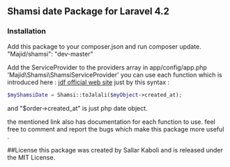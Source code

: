 ## Shamsi date Package for Laravel 4.2

### Installation
Add this package to your composer.json and run composer update.
"Majid/shamsi": "dev-master"


Add the ServiceProvider to the providers array in app/config/app.php
'Majid\Shamsi\ShamsiServiceProvider'
you can use each function which is introduced here :
[jdf official web site](http://jdf.scr.ir/rahnama/?t=jadvalha)
just by this syntax :
```php
$myShamsiDate = Shamsi::toJalali($myObject->created_at);
```
and "$order->created_at" is just php date object.

the mentioned link also has documentation for each function to use.
feel free to comment and report the bugs which make this package more useful .

##License
this package was created by Sallar Kaboli and is released under the MIT License.

